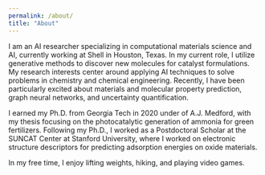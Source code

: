 ```yaml
---
permalink: /about/
title: "About"
---
```


I am an AI researcher specializing in computational materials science and AI, currently working at Shell in Houston, Texas. In my current role, I utilize generative methods to discover new molecules for catalyst formulations. My research interests center around applying AI techniques to solve problems in chemistry and chemical engineering. Recently, I have been particularly excited about materials and molecular property prediction, graph neural networks, and uncertainty quantification.

I earned my Ph.D. from Georgia Tech in 2020 under of A.J. Medford, with my thesis focusing on the photocatalytic generation of ammonia for green fertilizers. Following my Ph.D., I worked as a Postdoctoral Scholar at the SUNCAT Center at Stanford University, where I worked on electronic structure descriptors for predicting adsorption energies on oxide materials.

In my free time, I enjoy lifting weights, hiking, and playing video games.
